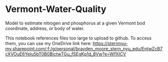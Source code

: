 # Vermont-Water-Quality
Model to estimate nitrogen and phosphorus at a given Vermont bod coordinate, address, or body of water.<br>

This notebook references files too large to upload to github. To access them, you can use my OneDrive link here: https://sternnyu-my.sharepoint.com/:f:/g/personal/brayden_moore_stern_nyu_edu/EntwZcB7cXVOuE6Yelu5bT0B0BictwTGu_fSEgKp1d_8Vw?e=WfXICV
